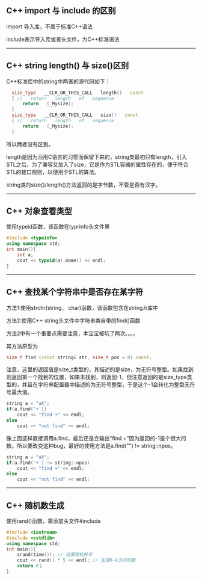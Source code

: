 ## C++ import 与 include 的区别

import 导入库，不属于标准C++语法

include表示导入库或者头文件，为C++标准语法

------

## C++ string length() 与 size()区别

C++标准库中的string中两者的源代码如下：
~~~C++
  size_type   __CLR_OR_THIS_CALL   length()   const   
  { //   return   length   of   sequence   
      return   (_Mysize);   
  }   
  size_type   __CLR_OR_THIS_CALL   size()   const   
  { //   return   length   of   sequence   
      return   (_Mysize);   
  } 
~~~
所以两者没有区别。

length是因为沿用C语言的习惯而保留下来的，string类最初只有length，引入STL之后，为了兼容又加入了size，它是作为STL容器的属性存在的，便于符合STL的接口规则，以便用于STL的算法。

string类的size()/length()方法返回的是字节数，不管是否有汉字。

------

## C++ 对象查看类型

使用typeid函数，该函数在typrinfo头文件里

~~~C++
#include <typeinfo>
using namespace std;
int main(){
	int a;
	cout << typeid(a).name() << endl;
}
~~~

------

## C++ 查找某个字符串中是否存在某字符

方法1:使用strchr(string， char)函数，该函数包含在string.h库中

方法2:使用C++ string头文件中字符串类自带的find()函数

方法2中有一个重要点需要注意，本宝宝被坑了两次。。。。

其方法原型为

~~~C++
size_t find (const string& str, size_t pos = 0) const;
~~~

注意，这里的返回值是size_t类型的，其描述的是size，为无符号整型。如果找到则返回第一个找到的位置，如果未找到，则返回-1，但注意返回的是size_type类型的，并且在字符串配置器中描述的为无符号整型，于是这个-1会转化为整型无符号最大值。
~~~C++
string a = "aX";
if(a.find('+'))
    cout << "find +" << endl;
else
    cout << "not find" << endl;
~~~
像上面这样直接调用a.find，最后还是会输出“find +”因为返回的-1是个很大的数。所以要改变这种bug，最好的使用方法是a.find("") != string::npos。
~~~C++
string a = "aX";
if(a.find('+') != string::npos)
    cout << "find +" << endl;
else
    cout << "not find" << endl;
~~~
------

## C++ 随机数生成

使用rand()函数，需添加头文件#include<cstdlib>
~~~C++
#include <iostream>
#include <cstdlib>
using namespace std;
int main(){
	srand(time()); // 设置随机种子
	cout << rand() * 5 << endl; // 生成0-4之间的数
	return 0；
}
~~~